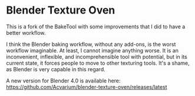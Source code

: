 # Blender Texture Oven

This is a fork of the BakeTool with some improvements that I did to have a better workflow. 

I think the Blender baking workflow, without any add-ons, is the worst workflow imaginable. At least, I cannot imagine anything worse. It is an inconvenient, inflexible, and incomprehensible tool with potential, but in its current state, it forces people to move to other texturing tools. It's a shame, as Blender is very capable in this regard.


A new version for Blender 4.0 is available here: 
https://github.com/Acvarium/blender-texture-oven/releases/latest

